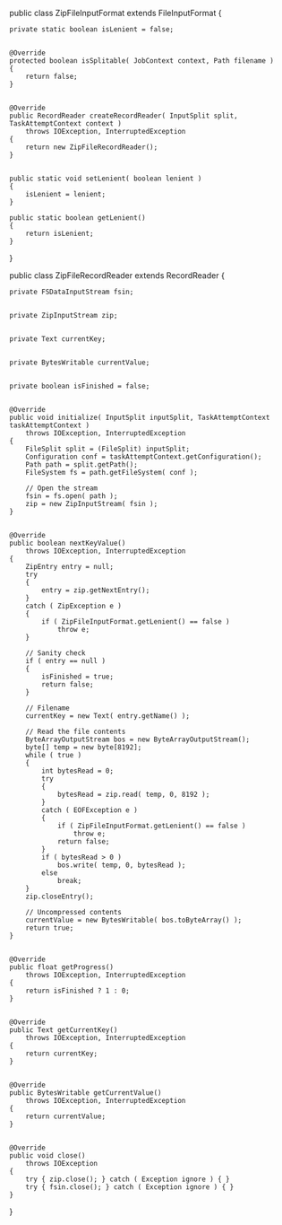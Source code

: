 public class ZipFileInputFormat extends FileInputFormat
{
   
    private static boolean isLenient = false;
    
   
    @Override
    protected boolean isSplitable( JobContext context, Path filename )
    {
        return false;
    }

   
    @Override
    public RecordReader createRecordReader( InputSplit split, TaskAttemptContext context )
        throws IOException, InterruptedException
    {
        return new ZipFileRecordReader();
    }
    
   
    public static void setLenient( boolean lenient )
    {
        isLenient = lenient;
    }
    
    public static boolean getLenient()
    {
        return isLenient;
    }
}

public class ZipFileRecordReader
    extends RecordReader
{
   
    private FSDataInputStream fsin;

   
    private ZipInputStream zip;

   
    private Text currentKey;

   
    private BytesWritable currentValue;

   
    private boolean isFinished = false;

   
    @Override
    public void initialize( InputSplit inputSplit, TaskAttemptContext taskAttemptContext )
        throws IOException, InterruptedException
    {
        FileSplit split = (FileSplit) inputSplit;
        Configuration conf = taskAttemptContext.getConfiguration();
        Path path = split.getPath();
        FileSystem fs = path.getFileSystem( conf );
       
        // Open the stream
        fsin = fs.open( path );
        zip = new ZipInputStream( fsin );
    }

   
    @Override
    public boolean nextKeyValue()
        throws IOException, InterruptedException
    {
        ZipEntry entry = null;
        try
        {
            entry = zip.getNextEntry();
        }
        catch ( ZipException e )
        {
            if ( ZipFileInputFormat.getLenient() == false )
                throw e;
        }
       
        // Sanity check
        if ( entry == null )
        {
            isFinished = true;
            return false;
        }
       
        // Filename
        currentKey = new Text( entry.getName() );
       
        // Read the file contents
        ByteArrayOutputStream bos = new ByteArrayOutputStream();
        byte[] temp = new byte[8192];
        while ( true )
        {
            int bytesRead = 0;
            try
            {
                bytesRead = zip.read( temp, 0, 8192 );
            }
            catch ( EOFException e )
            {
                if ( ZipFileInputFormat.getLenient() == false )
                    throw e;
                return false;
            }
            if ( bytesRead > 0 )
                bos.write( temp, 0, bytesRead );
            else
                break;
        }
        zip.closeEntry();
       
        // Uncompressed contents
        currentValue = new BytesWritable( bos.toByteArray() );
        return true;
    }

   
    @Override
    public float getProgress()
        throws IOException, InterruptedException
    {
        return isFinished ? 1 : 0;
    }

   
    @Override
    public Text getCurrentKey()
        throws IOException, InterruptedException
    {
        return currentKey;
    }

   
    @Override
    public BytesWritable getCurrentValue()
        throws IOException, InterruptedException
    {
        return currentValue;
    }

   
    @Override
    public void close()
        throws IOException
    {
        try { zip.close(); } catch ( Exception ignore ) { }
        try { fsin.close(); } catch ( Exception ignore ) { }
    }
}